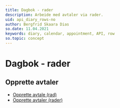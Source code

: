 ```yaml
---
title: Dagbok - rader
description: Arbeide med avtaler via rader.
uid: api_diary_rows-no
author: Bergfrid Skaara Dias
so.date: 11.04.2021
keywords: diary, calendar, appointment, API, row
so.topic: concept
---
```


# Dagbok - rader

## Opprette avtaler

* [Opprette avtale (rad)][1]
* [Opprette avtaler (rader)][2]

<!-- Referenced links -->
[1]: create-apt-row.md
[2]: create-apt-rows.md
